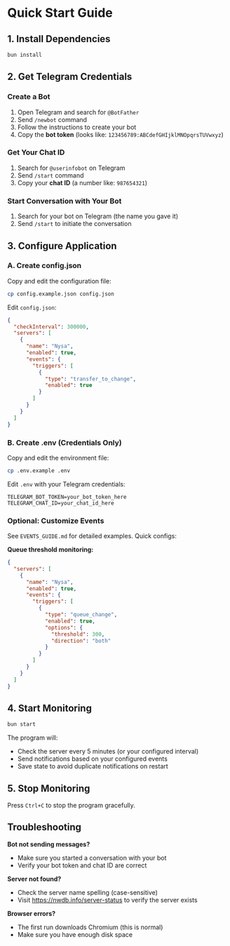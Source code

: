 # Quick Start Guide

## 1. Install Dependencies

```bash
bun install
```

## 2. Get Telegram Credentials

### Create a Bot
1. Open Telegram and search for `@BotFather`
2. Send `/newbot` command
3. Follow the instructions to create your bot
4. Copy the **bot token** (looks like: `123456789:ABCdefGHIjklMNOpqrsTUVwxyz`)

### Get Your Chat ID
1. Search for `@userinfobot` on Telegram
2. Send `/start` command
3. Copy your **chat ID** (a number like: `987654321`)

### Start Conversation with Your Bot
1. Search for your bot on Telegram (the name you gave it)
2. Send `/start` to initiate the conversation

## 3. Configure Application

### A. Create config.json

Copy and edit the configuration file:

```bash
cp config.example.json config.json
```

Edit `config.json`:

```json
{
  "checkInterval": 300000,
  "servers": [
    {
      "name": "Nysa",
      "enabled": true,
      "events": {
        "triggers": [
          {
            "type": "transfer_to_change",
            "enabled": true
          }
        ]
      }
    }
  ]
}
```

### B. Create .env (Credentials Only)

Copy and edit the environment file:

```bash
cp .env.example .env
```

Edit `.env` with your Telegram credentials:

```env
TELEGRAM_BOT_TOKEN=your_bot_token_here
TELEGRAM_CHAT_ID=your_chat_id_here
```

### Optional: Customize Events

See `EVENTS_GUIDE.md` for detailed examples. Quick configs:

**Queue threshold monitoring:**
```json
{
  "servers": [
    {
      "name": "Nysa",
      "enabled": true,
      "events": {
        "triggers": [
          {
            "type": "queue_change",
            "enabled": true,
            "options": {
              "threshold": 300,
              "direction": "both"
            }
          }
        ]
      }
    }
  ]
}
```

## 4. Start Monitoring

```bash
bun start
```

The program will:
- Check the server every 5 minutes (or your configured interval)
- Send notifications based on your configured events
- Save state to avoid duplicate notifications on restart

## 5. Stop Monitoring

Press `Ctrl+C` to stop the program gracefully.

## Troubleshooting

**Bot not sending messages?**
- Make sure you started a conversation with your bot
- Verify your bot token and chat ID are correct

**Server not found?**
- Check the server name spelling (case-sensitive)
- Visit https://nwdb.info/server-status to verify the server exists

**Browser errors?**
- The first run downloads Chromium (this is normal)
- Make sure you have enough disk space
